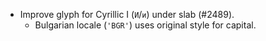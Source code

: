 * Improve glyph for Cyrillic I (`И`/`и`) under slab (#2489).
  - Bulgarian locale (`'BGR'`) uses original style for capital.

